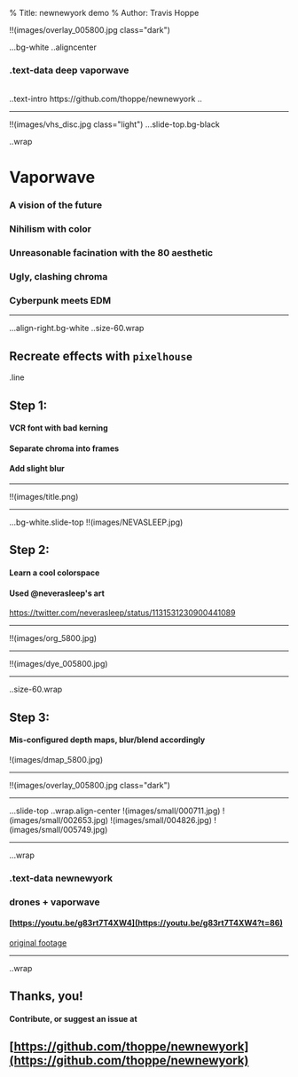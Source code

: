 % Title: newnewyork demo
% Author: Travis Hoppe

!!(images/overlay_005800.jpg class="dark")

...bg-white
..aligncenter

### .text-data **deep vaporwave** 
<br>
..text-intro
https://github.com/thoppe/newnewyork
..

-----
!!(images/vhs_disc.jpg class="light")
...slide-top.bg-black

..wrap
# Vaporwave
### A vision of the future
### Nihilism with color
### Unreasonable facination with the 80 aesthetic
### Ugly, clashing chroma
### Cyberpunk meets EDM

--------
...align-right.bg-white
..size-60.wrap

## Recreate effects with `pixelhouse`
.line
## Step 1:
#### VCR font with bad kerning
#### Separate chroma into frames
#### Add slight blur
-------
!!(images/title.png)

-------
...bg-white.slide-top
!!(images/NEVASLEEP.jpg)

## Step 2:
#### Learn a cool colorspace
#### Used @neverasleep's art
https://twitter.com/neverasleep/status/1131531230900441089

-------
!!(images/org_5800.jpg)

-------
!!(images/dye_005800.jpg)

-------
..size-60.wrap

## Step 3:
#### Mis-configured depth maps, blur/blend accordingly

!(images/dmap_5800.jpg)

--------
!!(images/overlay_005800.jpg class="dark")

--------
...slide-top
..wrap.align-center
!(images/small/000711.jpg) !(images/small/002653.jpg)
!(images/small/004826.jpg) !(images/small/005749.jpg)

-----
...wrap 
### .text-data **newnewyork**
### drones + vaporwave

#### [https://youtu.be/g83rt7T4XW4](https://youtu.be/g83rt7T4XW4?t=86)

[original footage](https://youtu.be/4sZjsbd33gc?t=89)

-----

..wrap

## **Thanks, you!**
#### Contribute, or suggest an issue at
## [https://github.com/thoppe/newnewyork](https://github.com/thoppe/newnewyork)